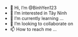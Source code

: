 - 👋 Hi, I’m @BinhYen123
- 👀 I’m interested in Tây Ninh 
- 🌱 I’m currently learning ...
- 💞️ I’m looking to collaborate on
- 📫 How to reach me ...

<!---
BinhYen123/BinhYen123 is a ✨ special ✨ repository because its `README.md` (this file) appears on your GitHub profile.
You can click the Preview link to take a look at your changes.
--->
